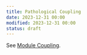 ```yaml
---
title: Pathological Coupling
date: 2023-12-31 00:00
modified: 2023-12-31 00:00
status: draft
---
```


See [Module Coupling](module-coupling.md).

